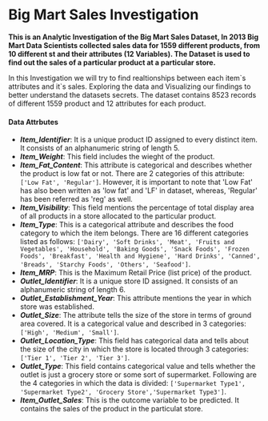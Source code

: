 # Big Mart Sales Investigation 

**This is an Analytic Investigation of the Big Mart Sales Dataset, In 2013 Big Mart Data Scientists collected sales data for 1559 different products, from 10 different st and their attributes (12 Variables). The Dataset is used to find out the sales of a particular product at a particular store.**

In this Investigation we will try to find realtionships between each item\`s attributes and it\`s sales. Exploring the data and Visualizing our findings to better understand the datasets secrets. The dataset contains 8523 records of different 1559 product and 12 attributes for each product.

#### Data Attrbutes 
- ***Item_Identifier***: It is a unique product ID assigned to every distinct item. It consists of an alphanumeric string of length 5.
- ***Item_Weight***: This field includes the wieght of the product.
- ***Item_Fat_Content***: This attribute is categorical and describes whether the product is low fat or not. There are 2 categories of this attribute: `['Low Fat', 'Regular']`. However, it is important to note that 'Low Fat' has also been written as 'low fat' and 'LF' in dataset, whereas, 'Regular' has been referred as 'reg' as well.
- ***Item_Visibility***: This field mentions the percentage of total display area of all products in a store allocated to the particular product.
- ***Item_Type***: This is a categorical attribute and describes the food category to which the item belongs. There are 16 different categories listed as follows: `['Dairy', 'Soft Drinks', 'Meat', 'Fruits and Vegetables', 'Household', 'Baking Goods', 'Snack Foods', 'Frozen Foods', 'Breakfast', 'Health and Hygiene', 'Hard Drinks', 'Canned', 'Breads', 'Starchy Foods', 'Others', 'Seafood']`. 
- ***Item_MRP***: This is the Maximum Retail Price (list price) of the product.
- ***Outlet_Identifier***: It is a unique store ID assigned. It consists of an alphanumeric string of length 6.
- ***Outlet_Establishment_Year***: This attribute mentions the year in which store was established.
- ***Outlet_Size***: The attribute tells the size of the store in terms of ground area covered. It is a categorical value and described in 3 categories: `['High', 'Medium', 'Small']`.
- ***Outlet_Location_Type***: This field has categorical data and tells about the size of the city in which the store is located through 3 categories: `['Tier 1', 'Tier 2', 'Tier 3']`.
- ***Outlet_Type***: This field contains categorical value and tells whether the outlet is just a grocery store or some sort of supermarket. Following are the 4 categories in which the data is divided: `['Supermarket Type1', 'Supermarket Type2', 'Grocery Store','Supermarket Type3']`.
- ***Item_Outlet_Sales***: This is the outcome variable to be predicted. It contains the sales of the product in the particulat store.
